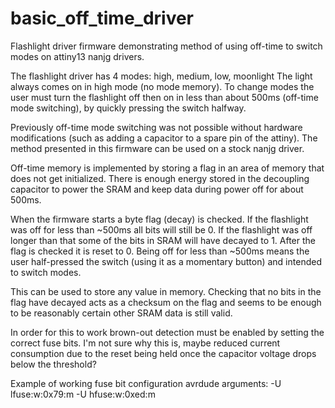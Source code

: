 # basic_off_time_driver
Flashlight driver firmware demonstrating method of using off-time to 
switch modes on attiny13 nanjg drivers.

The flashlight driver has 4 modes: high, medium, low, moonlight
The light always comes on in high mode (no mode memory). To change modes
the user must turn the flashlight off then on in less than about 500ms 
(off-time mode switching), by quickly pressing the switch halfway.

Previously off-time mode switching was not possible without hardware
modifications (such as adding a capacitor to a spare pin of the 
attiny). The method presented in this firmware can be used on a stock 
nanjg driver.

Off-time memory is implemented by storing a flag in an area of 
memory that does not get initialized. There is enough energy stored in 
the decoupling capacitor to power the SRAM and keep data during power 
off for about 500ms.

When the firmware starts a byte flag (decay) is checked. If the flashlight
was off for less than ~500ms all bits will still be 0. If the
flashlight was off longer than that some of the bits in SRAM will
have decayed to 1. After the flag is checked it is reset to 0.
Being off for less than ~500ms means the user half-pressed the
switch (using it as a momentary button) and intended to switch modes.

This can be used to store any value in memory. Checking that no
bits in the flag have decayed acts as a checksum on the flag and seems 
to be enough to be reasonably certain other SRAM data is still valid.

In order for this to work brown-out detection must be enabled by
setting the correct fuse bits. I'm not sure why this is, maybe
reduced current consumption due to the reset being held once the
capacitor voltage drops below the threshold?

Example of working fuse bit configuration avrdude arguments:
-U lfuse:w:0x79:m -U hfuse:w:0xed:m 
